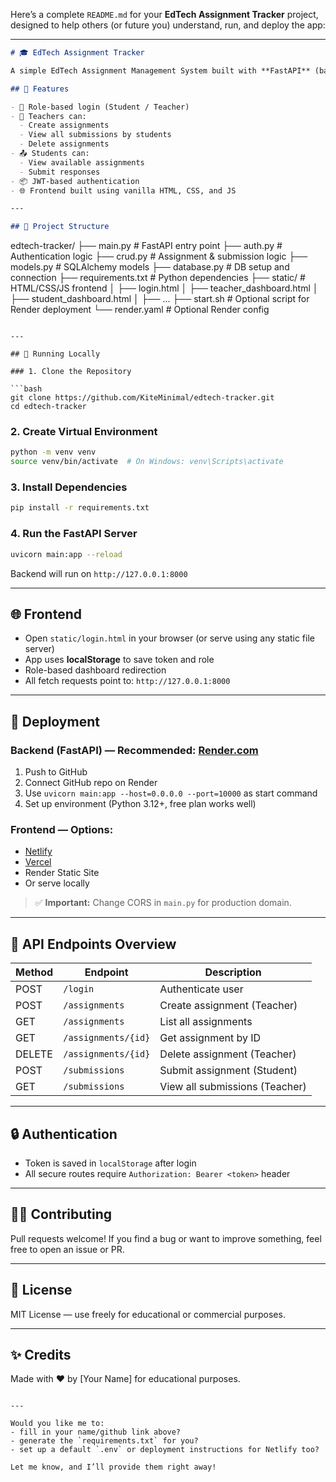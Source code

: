 Here’s a complete `README.md` for your **EdTech Assignment Tracker** project, designed to help others (or future you) understand, run, and deploy the app:

---

```markdown
# 🎓 EdTech Assignment Tracker

A simple EdTech Assignment Management System built with **FastAPI** (backend) and **HTML/CSS/JS** (frontend) to allow teachers to create/view assignments and students to submit them.

## 🚀 Features

- 🔐 Role-based login (Student / Teacher)
- 📝 Teachers can:
  - Create assignments
  - View all submissions by students
  - Delete assignments
- 📤 Students can:
  - View available assignments
  - Submit responses
- 📦 JWT-based authentication
- 🌐 Frontend built using vanilla HTML, CSS, and JS

---

## 📁 Project Structure

```

edtech-tracker/
├── main.py                 # FastAPI entry point
├── auth.py                 # Authentication logic
├── crud.py                 # Assignment & submission logic
├── models.py               # SQLAlchemy models
├── database.py             # DB setup and connection
├── requirements.txt        # Python dependencies
├── static/                 # HTML/CSS/JS frontend
│   ├── login.html
│   ├── teacher\_dashboard.html
│   ├── student\_dashboard.html
│   ├── ...
├── start.sh                # Optional script for Render deployment
└── render.yaml             # Optional Render config

````

---

## 🧪 Running Locally

### 1. Clone the Repository

```bash
git clone https://github.com/KiteMinimal/edtech-tracker.git
cd edtech-tracker
````

### 2. Create Virtual Environment

```bash
python -m venv venv
source venv/bin/activate  # On Windows: venv\Scripts\activate
```

### 3. Install Dependencies

```bash
pip install -r requirements.txt
```

### 4. Run the FastAPI Server

```bash
uvicorn main:app --reload
```

Backend will run on `http://127.0.0.1:8000`

---

## 🌐 Frontend

* Open `static/login.html` in your browser (or serve using any static file server)
* App uses **localStorage** to save token and role
* Role-based dashboard redirection
* All fetch requests point to: `http://127.0.0.1:8000`

---

## 🚀 Deployment

### Backend (FastAPI) — Recommended: [Render.com](https://render.com)

1. Push to GitHub
2. Connect GitHub repo on Render
3. Use `uvicorn main:app --host=0.0.0.0 --port=10000` as start command
4. Set up environment (Python 3.12+, free plan works well)

### Frontend — Options:

* [Netlify](https://netlify.com)
* [Vercel](https://vercel.com)
* Render Static Site
* Or serve locally

> ✅ **Important:** Change CORS in `main.py` for production domain.

---

## 📄 API Endpoints Overview

| Method | Endpoint            | Description                    |
| ------ | ------------------- | ------------------------------ |
| POST   | `/login`            | Authenticate user              |
| POST   | `/assignments`      | Create assignment (Teacher)    |
| GET    | `/assignments`      | List all assignments           |
| GET    | `/assignments/{id}` | Get assignment by ID           |
| DELETE | `/assignments/{id}` | Delete assignment (Teacher)    |
| POST   | `/submissions`      | Submit assignment (Student)    |
| GET    | `/submissions`      | View all submissions (Teacher) |

---

## 🔒 Authentication

* Token is saved in `localStorage` after login
* All secure routes require `Authorization: Bearer <token>` header

---

## 🙋‍♂️ Contributing

Pull requests welcome! If you find a bug or want to improve something, feel free to open an issue or PR.

---

## 📃 License

MIT License — use freely for educational or commercial purposes.

---

## ✨ Credits

Made with ❤️ by \[Your Name] for educational purposes.

```

---

Would you like me to:
- fill in your name/github link above?
- generate the `requirements.txt` for you?
- set up a default `.env` or deployment instructions for Netlify too?

Let me know, and I’ll provide them right away!
```
